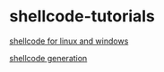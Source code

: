 # shellcode-tutorials

<a href="http://www.vividmachines.com/shellcode/shellcode.html">shellcode for linux and windows </a>

<a href="https://dhavalkapil.com/blogs/Shellcode-Injection/">shellcode generation</a>
